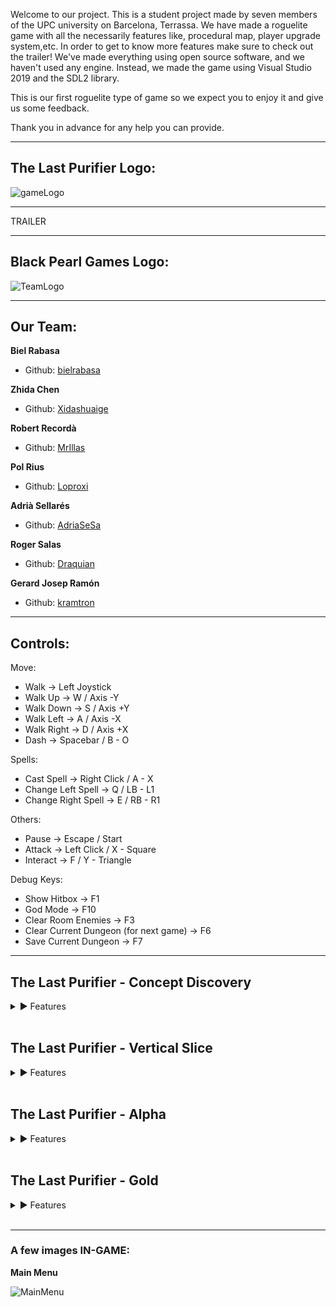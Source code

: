 
Welcome to our project. This is a student project made by seven members of the UPC university on Barcelona, Terrassa. 
We have made a roguelite game with all the necessarily features like, procedural map, player upgrade system,etc.
In order to get to know more features make sure to check out the trailer!
We've made everything using open source software, and we haven't used any engine. Instead, we made the game using Visual Studio 2019 and the SDL2 library.

This is our first roguelite type of game so we expect you to enjoy it and give us some feedback.

Thank you in advance for any help you can provide.

***
## The Last Purifier Logo:

![gameLogo](https://raw.githubusercontent.com/Project2CITM/The-Last-Purifier/main/Game/Assets/Sprites/UI/logoGame.png)


***
TRAILER

***

## Black Pearl Games Logo:

![TeamLogo](https://raw.githubusercontent.com/Project2CITM/The-Last-Purifier/main/Game/Assets/Sprites/UI/Team_Logo.png)

***
## Our Team:

**Biel Rabasa**

* Github: [bielrabasa](https://github.com/bielrabasa)

**Zhida Chen**

* Github: [Xidashuaige](https://github.com/Xidashuaige)

**Robert Recordà**

* Github: [MrIllas](https://github.com/MrIllas) 

**Pol Rius**

* Github: [Loproxi](https://github.com/Loproxi)  

**Adrià Sellarés**

* Github: [AdriaSeSa](https://github.com/AdriaSeSa)  

**Roger Salas**

* Github: [Draquian](https://github.com/Draquian) 

**Gerard Josep Ramón**

* Github: [kramtron](https://github.com/kramtron) 

***

## Controls:

Move:
- 	Walk			→	Left Joystick
- 	Walk Up			→	W  /  Axis -Y
- 	Walk Down		→	S  /  Axis +Y
- 	Walk Left		→	A  /  Axis -X
- 	Walk Right		→	D  /  Axis +X
- 	Dash			→	Spacebar  /  B - O

Spells:
- 	Cast Spell		→	Right Click  /  A - X
- 	Change Left Spell 	→	Q  /  LB - L1
- 	Change Right Spell	→	E  /  RB - R1

Others:
- 	Pause			→	Escape  /  Start
- 	Attack			→	Left Click  /  X - Square
- 	Interact		→	F  /  Y - Triangle

Debug Keys:
- 	Show Hitbox		→	F1
- 	God Mode		→	F10
- 	Clear Room Enemies	→	F3
- 	Clear Current Dungeon (for next game)	→	F6
- 	Save Current Dungeon	→	F7

***
## The Last Purifier - Concept Discovery
<details>
<summary>▶ Features</summary>
  <br>
<pre>
● Full game Design

● Wiki
  ● Main Page
  ● GDD (Game Design Document)
  ● TDD (Tech Design Document)
  ● Production Plan
  ● GUI Design Document
  ● Art Bible
  ● Audio Bible
  ● QA Workflow
</pre>
</details>
<br>

## The Last Purifier - Vertical Slice
<details>
<summary>▶ Features </summary>
  <br>
<pre>
● Fullscreen & Windowed mode

● God Mode (F10) 
  ● Instakills  
  ● No damage 

● Keyboard & Gamepad control

● 2 playable characters
  ● Sage (range battle system)  
  ● Revenant (melee battle system)

● 3 types of enemies 
  ● Ghoul 
  ● Kaboom  
  ● Worm

● 6 NPCs with custom dialog

● 5 Spells
  ● Purifed Sword
  ● Soul Shield
  ● Purification Slash
  ● Foteiros
  ● Ekriski

● Spell deck

● 2 Skill Trees, one per class.

● Random generated map.

● Hub Map with different zones 

● Custom team logo (with fx)

● Custom game logo (with fx)

● Menu & Pause menu (keyboard & controller)
  ● Play
  ● Options
  ● Credits
  ● Load
  ● Save
  ● Exit
  ● GitHub link

● Audio
  ● Background music
  ● Audio effects
    ● Enemies
    ● Players
    ● Attacks
    ● Menu

● HUD
  ● Health bar & damage effects
  ● Spell cards + deck
  ● Pause menu
</pre>
</details>
<br>

## The Last Purifier - Alpha
<details>
<summary>▶ Features</summary>
  <br>
<pre>
● Map
  ● Minimap (dungeon & hub)
  ● 3 new puzzles (3 new rooms)
  ● Save & Continue from last dungeon
  ● Player converter

● Entities
  ● New slime enemy
  ● New breakable pot
  ● Buttons (random pressing order)
  ● Pathfinding

● Weapons
  ● New combat system
  ● Spear
  ● Staff
  ● Book

● Audio
  ● New fx
  ● New music for every scene
  ● Change Volume

● UI
  ● Win screen
  ● Game over screen
  ● Vsync activation
  ● Volume changing
  ● Ability trees
    ● Buy better stats
    ● Buy deck spaces
    ● Buy ability improvements

● Quests
</pre>
</details>
<br>

## The Last Purifier - Gold
<details>
<summary>▶ Features</summary>
  <br>
<pre>
> > These are the gold features
</pre>
</details>
<br>

***

### A few images IN-GAME:

**Main Menu**

![MainMenu](https://raw.githubusercontent.com/Project2CITM/The-Last-Purifier/gh-pages/IN-GAME-MAINMENU(7).png)
